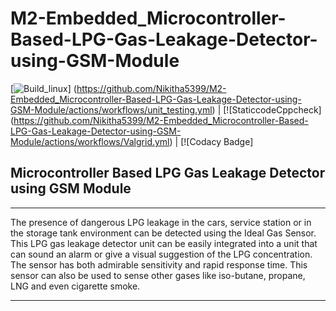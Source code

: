 # M2-Embedded_Microcontroller-Based-LPG-Gas-Leakage-Detector-using-GSM-Module

 [![Build_linux](https://github.com/Nikitha5399/M2-Embedded_Microcontroller-Based-LPG-Gas-Leakage-Detector-using-GSM-Module/actions/workflows/build_linux.yml/badge.svg)]
(https://github.com/Nikitha5399/M2-Embedded_Microcontroller-Based-LPG-Gas-Leakage-Detector-using-GSM-Module/actions/workflows/unit_testing.yml) | [![StaticcodeCppcheck]
(https://github.com/Nikitha5399/M2-Embedded_Microcontroller-Based-LPG-Gas-Leakage-Detector-using-GSM-Module/actions/workflows/Valgrid.yml) | [![Codacy Badge]



## Microcontroller Based LPG Gas Leakage Detector using GSM Module

---

The presence of dangerous LPG leakage in the cars, service station or in the storage tank environment can be detected using the Ideal Gas Sensor. This LPG gas leakage detector unit can be easily integrated into a unit that can sound an alarm or give a visual suggestion of the LPG concentration. The sensor has both admirable sensitivity and rapid response time. This sensor can also be used to sense other gases like iso-butane, propane, LNG and even cigarette smoke.

---
